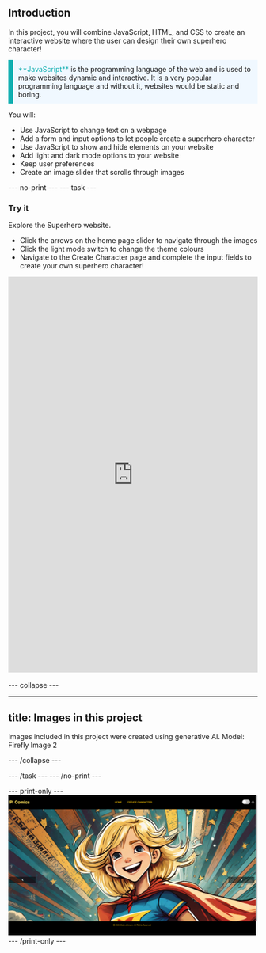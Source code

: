 ## Introduction


In this project, you will combine JavaScript, HTML, and CSS to create an interactive website where the user can design their own superhero character!

<p style="border-left: solid; border-width:10px; border-color: #0faeb0; background-color: aliceblue; padding: 10px;">
<span style="color: #0faeb0">**JavaScript**</span> is the programming language of the web and is used to make websites dynamic and interactive. It is a very popular programming language and without it, websites would be static and boring.
</p>

You will:
+ Use JavaScript to change text on a webpage
+ Add a form and input options to let people create a superhero character
+ Use JavaScript to show and hide elements on your website
+ Add light and dark mode options to your website
+ Keep user preferences
+ Create an image slider that scrolls through images

--- no-print ---
--- task ---

### Try it
<div style="display: flex; flex-wrap: wrap">
<div style="flex-basis: 175px; flex-grow: 1">  
Explore the Superhero website. 

+ Click the arrows on the home page slider to navigate through the images
+ Click the light mode switch to change the theme colours
+ Navigate to the Create Character page and complete the input fields to create your own superhero character!

<iframe src="https://editor.raspberrypi.org/en/embed/viewer/comic-character-complete" width="100%" height="800" frameborder="0" marginwidth="0" marginheight="0" allowfullscreen> </iframe>
</div>
</div>

--- collapse ---

---
title: Images in this project
---

Images included in this project were created using generative AI. Model: Firefly Image 2

--- /collapse ---

--- /task ---
--- /no-print ---

--- print-only ---
![Completed project](images/comic-character.png)
--- /print-only ---
